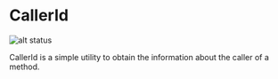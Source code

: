 # CallerId

![alt status](https://travis-ci.org/DSSB/callerid.svg?branch=master)

CallerId is a simple utility to obtain the information about the caller of a method.
